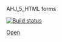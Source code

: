 AHJ_5_HTML forms

[![Build status](https://ci.appveyor.com/api/projects/status/l59wgw6ssh8c581l?svg=true)](https://ci.appveyor.com/project/Markedone60/ahj-homework-forms-5)

[Open](https://markedone60.github.io/ahj_homework_forms_5/)
